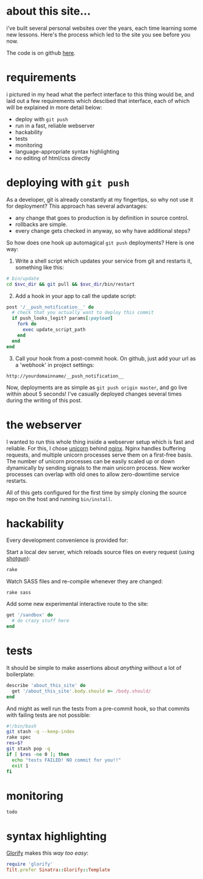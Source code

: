 about this site...
==================

i've built several personal websites over the years, each time learning some new lessons.
Here's the process which led to the site you see before you now.

The code is on github [here](http://github.com/echohead/echohead.org).

# requirements

i pictured in my head what the perfect interface to this thing would be, and laid out a few requirements which descibed that interface, each of which will be explained in more detail below:

* deploy with `git push`
* run in a fast, reliable webserver
* hackability
* tests
* monitoring
* language-appropriate syntax highlighting
* no editing of html/css directly

# deploying with `git push`
As a developer, git is already constantly at my fingertips, so why not use it for deployment?
This approach has several advantages:

* any change that goes to production is by definition in source control.
* rollbacks are simple.
* every change gets checked in anyway, so why have additional steps?

So how does one hook up automagical `git push` deployments? Here is one way:

1. Write a shell script which updates your service from git and restarts it, something like this:

```bash
# bin/update
cd $svc_dir && git pull && $svc_dir/bin/restart
```

2. Add a hook in your app to call the update script:

```ruby
post '/__push_notification__' do
  # check that you actually want to deploy this commit
  if push_looks_legit? params[:payload]
    fork do
      exec update_script_path
    end
  end
end
```

3. Call your hook from a post-commit hook. On github, just add your url as a 'webhook' in project settings:

```
http://yourdomainname/__push_notification__
```

Now, deployments are as simple as `git push origin master`, and go live within about 5 seconds!
I've casually deployed changes several times during the writing of this post.



# the webserver

I wanted to run this whole thing inside a webserver setup which is fast and reliable.
For this, I chose [unicorn][unicorn] behind [nginx][nginx].  Nginx handles buffering requests, and multiple unicorn processes serve them on a first-free basis.  The number of unicorn processes can be easily scaled up or down dynamically by sending signals to the main unicorn process.  New worker processes can overlap with old ones to allow zero-downtime service restarts.

All of this gets configured for the first time by simply cloning the source repo on the host and running `bin/install`.



# hackability

Every development convenience is provided for:

Start a local dev server, which reloads source files on every request (using [shotgun][shotgun]):

```bash
rake
```

Watch SASS files and re-compile whenever they are changed:

```
rake sass
```

Add some new experimental interactive route to the site:

```ruby
get '/sandbox' do
  # do crazy stuff here
end
```

# tests

It should be simple to make assertions about *anything* without a lot of boilerplate:

```ruby
describe 'about_this_site' do
  get '/about_this_site'.body.should =~ /body.should/
end
```

And might as well run the tests from a pre-commit hook, so that commits with failing tests are not possible:

```bash
#!/bin/bash
git stash -q --keep-index
rake spec
res=$?
git stash pop -q
if [ $res -ne 0 ]; then
  echo "tests FAILED! NO commit for you!!"
  exit 1
fi
```

# monitoring
`todo`

# syntax highlighting

[Glorify][glorify] makes this _way too easy_:

```ruby
require 'glorify'
Tilt.prefer Sinatra::Glorify::Template
```

[unicorn]: https://github.com/defunkt/unicorn
[nginx]: http://wiki.nginx.org/Main
[shotgun]: https://github.com/rtomayko/shotgun
[glorify]: https://github.com/zzak/glorify
